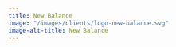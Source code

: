 ```yaml
---
title: New Balance
image: "/images/clients/logo-new-balance.svg"
image-alt-title: New Balance
---
```


